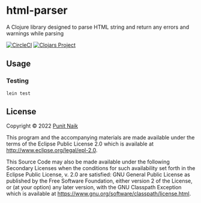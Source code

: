 # html-parser

A Clojure library designed to parse HTML string and return any errors and warnings while parsing

[![CircleCI](https://circleci.com/gh/punit-naik/html-parser/tree/master.svg?style=svg)](https://circleci.com/gh/punit-naik/html-parser/tree/master)
[![Clojars Project](https://img.shields.io/clojars/v/org.clojars.punit-naik/html-parser.svg)](https://clojars.org/org.clojars.punit-naik/html-parser)

## Usage

### Testing

```
lein test
```

## License

Copyright © 2022 [Punit Naik](https://github.com/punit-naik)

This program and the accompanying materials are made available under the
terms of the Eclipse Public License 2.0 which is available at
http://www.eclipse.org/legal/epl-2.0.

This Source Code may also be made available under the following Secondary
Licenses when the conditions for such availability set forth in the Eclipse
Public License, v. 2.0 are satisfied: GNU General Public License as published by
the Free Software Foundation, either version 2 of the License, or (at your
option) any later version, with the GNU Classpath Exception which is available
at https://www.gnu.org/software/classpath/license.html.
